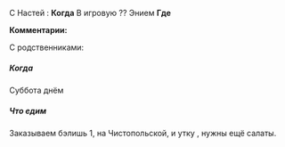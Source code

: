С Настей :
**Когда** 
В игровую ??
Энием
**Где** 

**Комментарии:**


С родственниками:
##### Когда 
Суббота днём
##### Что едим
Заказываем бэлишь 1,  на Чистопольской, и утку , нужны ещё салаты.


